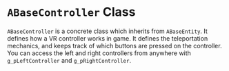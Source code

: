 # `ABaseController` Class

`ABaseController` is a concrete class which inherits from `ABaseEntity`. It defines how a VR controller works in game. It defines the teleportation mechanics, and keeps track of which buttons are pressed on the controller. You can access the left and right controllers from anywhere with `g_pLeftController` and `g_pRightController`.